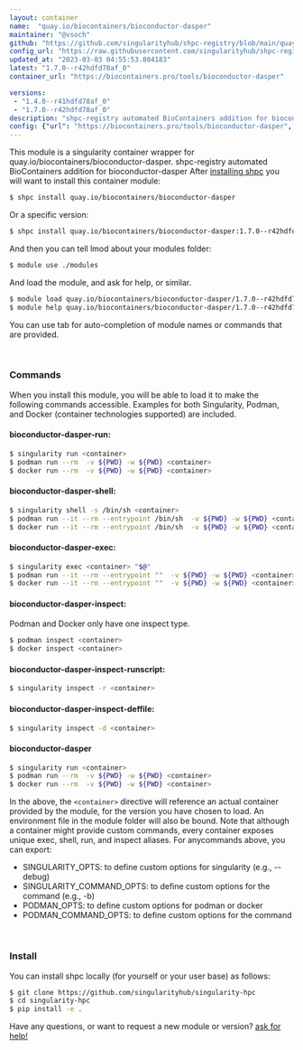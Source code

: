 ```yaml
---
layout: container
name:  "quay.io/biocontainers/bioconductor-dasper"
maintainer: "@vsoch"
github: "https://github.com/singularityhub/shpc-registry/blob/main/quay.io/biocontainers/bioconductor-dasper/container.yaml"
config_url: "https://raw.githubusercontent.com/singularityhub/shpc-registry/main/quay.io/biocontainers/bioconductor-dasper/container.yaml"
updated_at: "2023-03-03 04:55:53.804183"
latest: "1.7.0--r42hdfd78af_0"
container_url: "https://biocontainers.pro/tools/bioconductor-dasper"

versions:
 - "1.4.0--r41hdfd78af_0"
 - "1.7.0--r42hdfd78af_0"
description: "shpc-registry automated BioContainers addition for bioconductor-dasper"
config: {"url": "https://biocontainers.pro/tools/bioconductor-dasper", "maintainer": "@vsoch", "description": "shpc-registry automated BioContainers addition for bioconductor-dasper", "latest": {"1.7.0--r42hdfd78af_0": "sha256:80d13405184d5528f6bc6093bf32611cdfeb8a01dcf7b6ea0137066c8b217b0c"}, "tags": {"1.4.0--r41hdfd78af_0": "sha256:f5b7b30ac771cf8a2f94b470f075af118c7b2f3dfb2b5eb5d45391ef89b0d366", "1.7.0--r42hdfd78af_0": "sha256:80d13405184d5528f6bc6093bf32611cdfeb8a01dcf7b6ea0137066c8b217b0c"}, "docker": "quay.io/biocontainers/bioconductor-dasper"}
---
```


This module is a singularity container wrapper for quay.io/biocontainers/bioconductor-dasper.
shpc-registry automated BioContainers addition for bioconductor-dasper
After [installing shpc](#install) you will want to install this container module:


```bash
$ shpc install quay.io/biocontainers/bioconductor-dasper
```

Or a specific version:

```bash
$ shpc install quay.io/biocontainers/bioconductor-dasper:1.7.0--r42hdfd78af_0
```

And then you can tell lmod about your modules folder:

```bash
$ module use ./modules
```

And load the module, and ask for help, or similar.

```bash
$ module load quay.io/biocontainers/bioconductor-dasper/1.7.0--r42hdfd78af_0
$ module help quay.io/biocontainers/bioconductor-dasper/1.7.0--r42hdfd78af_0
```

You can use tab for auto-completion of module names or commands that are provided.

<br>

### Commands

When you install this module, you will be able to load it to make the following commands accessible.
Examples for both Singularity, Podman, and Docker (container technologies supported) are included.

#### bioconductor-dasper-run:

```bash
$ singularity run <container>
$ podman run --rm  -v ${PWD} -w ${PWD} <container>
$ docker run --rm  -v ${PWD} -w ${PWD} <container>
```

#### bioconductor-dasper-shell:

```bash
$ singularity shell -s /bin/sh <container>
$ podman run --it --rm --entrypoint /bin/sh  -v ${PWD} -w ${PWD} <container>
$ docker run --it --rm --entrypoint /bin/sh  -v ${PWD} -w ${PWD} <container>
```

#### bioconductor-dasper-exec:

```bash
$ singularity exec <container> "$@"
$ podman run --it --rm --entrypoint ""  -v ${PWD} -w ${PWD} <container> "$@"
$ docker run --it --rm --entrypoint ""  -v ${PWD} -w ${PWD} <container> "$@"
```

#### bioconductor-dasper-inspect:

Podman and Docker only have one inspect type.

```bash
$ podman inspect <container>
$ docker inspect <container>
```

#### bioconductor-dasper-inspect-runscript:

```bash
$ singularity inspect -r <container>
```

#### bioconductor-dasper-inspect-deffile:

```bash
$ singularity inspect -d <container>
```



#### bioconductor-dasper

```bash
$ singularity run <container>
$ podman run --rm  -v ${PWD} -w ${PWD} <container>
$ docker run --rm  -v ${PWD} -w ${PWD} <container>
```


In the above, the `<container>` directive will reference an actual container provided
by the module, for the version you have chosen to load. An environment file in the
module folder will also be bound. Note that although a container
might provide custom commands, every container exposes unique exec, shell, run, and
inspect aliases. For anycommands above, you can export:

 - SINGULARITY_OPTS: to define custom options for singularity (e.g., --debug)
 - SINGULARITY_COMMAND_OPTS: to define custom options for the command (e.g., -b)
 - PODMAN_OPTS: to define custom options for podman or docker
 - PODMAN_COMMAND_OPTS: to define custom options for the command

<br>

### Install

You can install shpc locally (for yourself or your user base) as follows:

```bash
$ git clone https://github.com/singularityhub/singularity-hpc
$ cd singularity-hpc
$ pip install -e .
```

Have any questions, or want to request a new module or version? [ask for help!](https://github.com/singularityhub/singularity-hpc/issues)